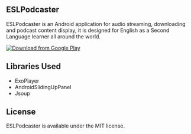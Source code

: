 ## ESLPodcaster

ESLPodcaster is an Android application for audio streaming, downloading and podcast content display, it is designed for English as a Second Language learner all around the world.

[![Download from Google Play](http://www.android.com/images/brand/android_app_on_play_large.png "Download from Google Play")](https://play.google.com/store/apps/details?id=com.qingwenwei.eslpodcaster)

## Libraries Used

+ ExoPlayer
+ AndroidSlidingUpPanel
+ Jsoup

## License

ESLPodcaster is available under the MIT license.